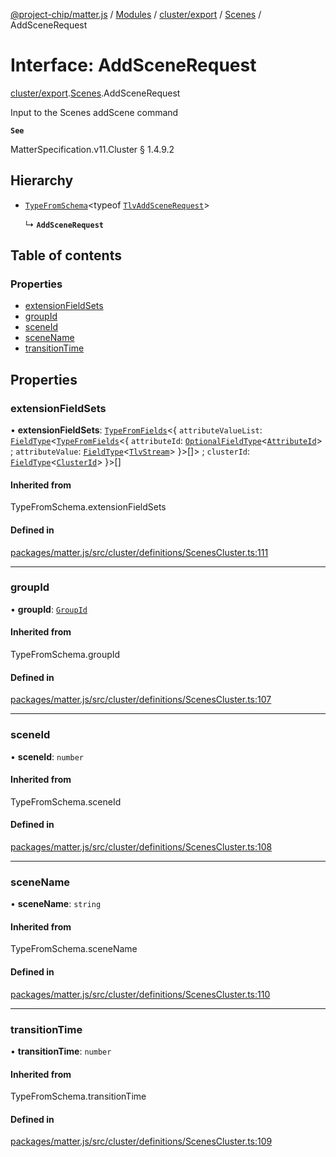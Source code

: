 [@project-chip/matter.js](../README.md) / [Modules](../modules.md) / [cluster/export](../modules/cluster_export.md) / [Scenes](../modules/cluster_export.Scenes.md) / AddSceneRequest

# Interface: AddSceneRequest

[cluster/export](../modules/cluster_export.md).[Scenes](../modules/cluster_export.Scenes.md).AddSceneRequest

Input to the Scenes addScene command

**`See`**

MatterSpecification.v11.Cluster § 1.4.9.2

## Hierarchy

- [`TypeFromSchema`](../modules/tlv_export.md#typefromschema)\<typeof [`TlvAddSceneRequest`](../modules/cluster_export.Scenes.md#tlvaddscenerequest)\>

  ↳ **`AddSceneRequest`**

## Table of contents

### Properties

- [extensionFieldSets](cluster_export.Scenes.AddSceneRequest.md#extensionfieldsets)
- [groupId](cluster_export.Scenes.AddSceneRequest.md#groupid)
- [sceneId](cluster_export.Scenes.AddSceneRequest.md#sceneid)
- [sceneName](cluster_export.Scenes.AddSceneRequest.md#scenename)
- [transitionTime](cluster_export.Scenes.AddSceneRequest.md#transitiontime)

## Properties

### extensionFieldSets

• **extensionFieldSets**: [`TypeFromFields`](../modules/tlv_export.md#typefromfields)\<\{ `attributeValueList`: [`FieldType`](tlv_export.FieldType.md)\<[`TypeFromFields`](../modules/tlv_export.md#typefromfields)\<\{ `attributeId`: [`OptionalFieldType`](tlv_export.OptionalFieldType.md)\<[`AttributeId`](../modules/datatype_export.md#attributeid)\> ; `attributeValue`: [`FieldType`](tlv_export.FieldType.md)\<[`TlvStream`](../modules/tlv_export.md#tlvstream)\>  }\>[]\> ; `clusterId`: [`FieldType`](tlv_export.FieldType.md)\<[`ClusterId`](../modules/datatype_export.md#clusterid)\>  }\>[]

#### Inherited from

TypeFromSchema.extensionFieldSets

#### Defined in

[packages/matter.js/src/cluster/definitions/ScenesCluster.ts:111](https://github.com/project-chip/matter.js/blob/2d9f2165d2672864fda3496a6d0d5f93597f82c6/packages/matter.js/src/cluster/definitions/ScenesCluster.ts#L111)

___

### groupId

• **groupId**: [`GroupId`](../modules/datatype_export.md#groupid)

#### Inherited from

TypeFromSchema.groupId

#### Defined in

[packages/matter.js/src/cluster/definitions/ScenesCluster.ts:107](https://github.com/project-chip/matter.js/blob/2d9f2165d2672864fda3496a6d0d5f93597f82c6/packages/matter.js/src/cluster/definitions/ScenesCluster.ts#L107)

___

### sceneId

• **sceneId**: `number`

#### Inherited from

TypeFromSchema.sceneId

#### Defined in

[packages/matter.js/src/cluster/definitions/ScenesCluster.ts:108](https://github.com/project-chip/matter.js/blob/2d9f2165d2672864fda3496a6d0d5f93597f82c6/packages/matter.js/src/cluster/definitions/ScenesCluster.ts#L108)

___

### sceneName

• **sceneName**: `string`

#### Inherited from

TypeFromSchema.sceneName

#### Defined in

[packages/matter.js/src/cluster/definitions/ScenesCluster.ts:110](https://github.com/project-chip/matter.js/blob/2d9f2165d2672864fda3496a6d0d5f93597f82c6/packages/matter.js/src/cluster/definitions/ScenesCluster.ts#L110)

___

### transitionTime

• **transitionTime**: `number`

#### Inherited from

TypeFromSchema.transitionTime

#### Defined in

[packages/matter.js/src/cluster/definitions/ScenesCluster.ts:109](https://github.com/project-chip/matter.js/blob/2d9f2165d2672864fda3496a6d0d5f93597f82c6/packages/matter.js/src/cluster/definitions/ScenesCluster.ts#L109)
